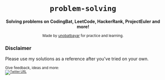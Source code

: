 <div align="center">
  <h1><code>problem-solving</code></h1>

  <strong>Solving problems on CodingBat, LeetCode, HackerRank, ProjectEuler and more!</strong>
  
  <sub> Made by <a href="https://www.twitter.com/unobatbayar">unobatbayar</a> for practice and learning. </sub>
</div>

### Disclaimer
Please use my solutions as a reference after you've tried on your own.

<sub>Give feedback, ideas and more: <br> <sub> 
[![Twitter URL](https://img.shields.io/twitter/url/https/twitter.com/unobatbayar.svg?style=social&label=Follow%20%40unobatbayar)](https://twitter.com/unobatbayar)
